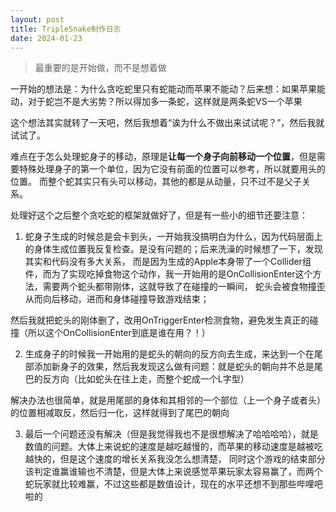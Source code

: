 ```yaml
---
layout: post
title: TripleSnake制作日志
date: 2024-01-23
---
```


> 最重要的是开始做，而不是想着做

一开始的想法是：为什么贪吃蛇里只有蛇能动而苹果不能动？后来想：如果苹果能动，对于蛇岂不是大劣势？所以得加多一条蛇，这样就是两条蛇VS一个苹果

这个想法其实就转了一天吧，然后我想着“诶为什么不做出来试试呢？”，然后我就试试了。

难点在于怎么处理蛇身子的移动，原理是**让每一个身子向前移动一个位置**，但是需要特殊处理身子的第一个单位，因为它没有前面的位置可以参考，所以就要用头的位置。
而整个蛇其实只有头可以移动，其他的都是从动量，只不过不是父子关系。

处理好这个之后整个贪吃蛇的框架就做好了，但是有一些小的细节还要注意：

1. 蛇身子生成的时候总是会卡到头，一开始我没搞明白为什么，因为代码层面上的身体生成位置我反复检查。是没有问题的；后来洗澡的时候想了一下，发现其实和代码没有多大关系，
而是因为生成的Apple本身带了一个Collider组件，而为了实现吃掉食物这个动作，我一开始用的是OnCollisionEnter这个方法，需要两个蛇头都带刚体，这就导致了在碰撞的一瞬间，
蛇头会被食物撞歪从而向后移动，进而和身体碰撞导致游戏结束；

然后我就把蛇头的刚体删了，改用OnTriggerEnter检测食物，避免发生真正的碰撞（所以这个OnCollisionEnter到底是谁在用？！）

2. 生成身子的时候我一开始用的是蛇头的朝向的反方向去生成，来达到一个在尾部添加新身子的效果，然后我发现这么做有问题：就是蛇头的朝向并不总是尾巴的反方向（比如蛇头在往上走，而整个蛇成一个L字型）

解决办法也很简单，就是用尾部的身体和其相邻的一个部位（上一个身子或者头）的位置相减取反，然后归一化，这样就得到了尾巴的朝向

3. 最后一个问题还没有解决（但是我觉得我也不是很想解决了哈哈哈哈），就是数值的问题。大体上来说蛇的速度是越吃越慢的，而苹果的移动速度是越被吃越快的，但是这个速度的增长关系我没怎么想清楚，
同时这个游戏的结束部分该判定谁赢谁输也不清楚，但是大体上来说感觉苹果玩家太容易赢了，而两个蛇玩家就比较难赢，不过这些都是数值设计，现在的水平还想不到那些哔哩吧啦的
